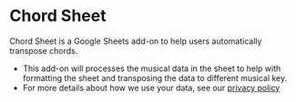 # Chord Sheet

Chord Sheet is a Google Sheets add-on to help users automatically transpose chords.

* This add-on will processes the musical data in the sheet to help with formatting the sheet and transposing the data to different musical key.
* For more details about how we use your data, see our [privacy policy](privacy_policy.md)
